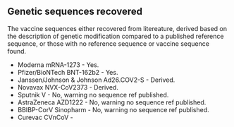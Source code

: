 ## Genetic sequences recovered
The vaccine sequences either recovered from litereature, derived based on the description of genetic modification compared to a published reference sequence, or those with no reference sequence or vaccine sequence found. 

* Moderna mRNA-1273	- Yes.
* Pfizer/BioNTech BNT-162b2 - Yes.
* Janssen/Johnson & Johnson Ad26.COV2-S - Derived.
* Novavax NVX-CoV2373 - Derived.
* Sputnik V - No, warning no sequence ref published.
* AstraZeneca AZD1222 - No, warning no sequence ref published.
* BBIBP-CorV Sinopharm - No, warning no sequence ref published.
* Curevac CVnCoV - 
